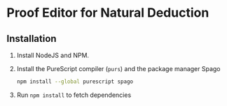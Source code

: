 # Proof Editor for Natural Deduction

## Installation

1. Install NodeJS and NPM.
1. Install the PureScript compiler (`purs`) and the package manager Spago

   ```sh
   npm install --global purescript spago
   ```

1. Run `npm install` to fetch dependencies